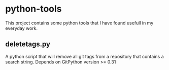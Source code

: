 python-tools
============
This project contains some python tools that I have found usefull in my everyday work.

deletetags.py
-------------
A python script that will remove all git tags from a repository that contains a search string.
Depends on GitPython version >= 0.31
